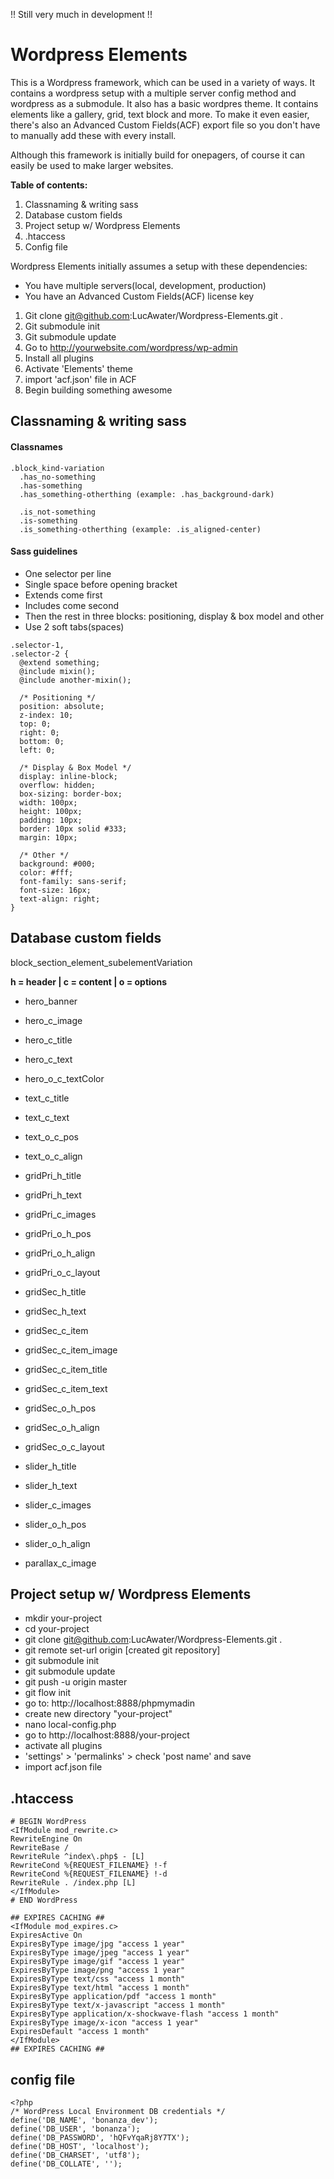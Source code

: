 !! Still very much in development !!

# Wordpress Elements

This is a Wordpress framework, which can be used in a variety of ways. It contains a wordpress setup with a multiple server config method and wordpress as a submodule. It also has a basic wordpres theme. It contains elements like a gallery, grid, text block and more. To make it even easier, there's also an Advanced Custom Fields(ACF) export file so you don't have to manually add these with every install.

Although this framework is initially build for onepagers, of course it can easily be used to make larger websites.

**Table of contents:**
1. Classnaming & writing sass
2. Database custom fields
3. Project setup w/ Wordpress Elements
4. .htaccess
5. Config file

Wordpress Elements initially assumes a setup with these dependencies:
- You have multiple servers(local, development, production)
- You have an Advanced Custom Fields(ACF) license key

1. Git clone git@github.com:LucAwater/Wordpress-Elements.git .
2. Git submodule init
3. Git submodule update
4. Go to http://yourwebsite.com/wordpress/wp-admin
5. Install all plugins
6. Activate 'Elements' theme
7. import 'acf.json' file in ACF
8. Begin building something awesome

## Classnaming & writing sass

#### Classnames
```
.block_kind-variation 
  .has_no-something
  .has-something
  .has_something-otherthing (example: .has_background-dark)
  
  .is_not-something
  .is-something
  .is_something-otherthing (example: .is_aligned-center)
```

#### Sass guidelines

- One selector per line
- Single space before opening bracket
- Extends come first
- Includes come second
- Then the rest in three blocks: positioning, display & box model and other
- Use 2 soft tabs(spaces)

```
.selector-1,
.selector-2 {
  @extend something;
  @include mixin();
  @include another-mixin();
  
  /* Positioning */
  position: absolute;
  z-index: 10;
  top: 0;
  right: 0;
  bottom: 0;
  left: 0;

  /* Display & Box Model */
  display: inline-block;
  overflow: hidden;
  box-sizing: border-box;
  width: 100px;
  height: 100px;
  padding: 10px;
  border: 10px solid #333;
  margin: 10px;

  /* Other */
  background: #000;
  color: #fff;
  font-family: sans-serif;
  font-size: 16px;
  text-align: right;
}
```

## Database custom fields

block_section_element_subelementVariation

**h = header | c = content | o = options**

- hero_banner
- hero_c_image
- hero_c_title
- hero_c_text
- hero_o_c_textColor

- text_c_title
- text_c_text
- text_o_c_pos
- text_o_c_align

- gridPri_h_title
- gridPri_h_text
- gridPri_c_images
- gridPri_o_h_pos
- gridPri_o_h_align
- gridPri_o_c_layout

- gridSec_h_title
- gridSec_h_text
- gridSec_c_item
- gridSec_c_item_image
- gridSec_c_item_title
- gridSec_c_item_text
- gridSec_o_h_pos
- gridSec_o_h_align
- gridSec_o_c_layout

- slider_h_title
- slider_h_text
- slider_c_images
- slider_o_h_pos
- slider_o_h_align

- parallax_c_image

## Project setup w/ Wordpress Elements

- mkdir your-project
- cd your-project
- git clone git@github.com:LucAwater/Wordpress-Elements.git .
- git remote set-url origin [created git repository]
- git submodule init
- git submodule update
- git push -u origin master
- git flow init
- go to: http://localhost:8888/phpmymadin
- create new directory "your-project"
- nano local-config.php
- go to http://localhost:8888/your-project
- activate all plugins
- 'settings' > 'permalinks' > check 'post name' and save
- import acf.json file

## .htaccess
```
# BEGIN WordPress
<IfModule mod_rewrite.c>
RewriteEngine On
RewriteBase /
RewriteRule ^index\.php$ - [L]
RewriteCond %{REQUEST_FILENAME} !-f
RewriteCond %{REQUEST_FILENAME} !-d
RewriteRule . /index.php [L]
</IfModule>
# END WordPress

## EXPIRES CACHING ##
<IfModule mod_expires.c>
ExpiresActive On
ExpiresByType image/jpg "access 1 year"
ExpiresByType image/jpeg "access 1 year"
ExpiresByType image/gif "access 1 year"
ExpiresByType image/png "access 1 year"
ExpiresByType text/css "access 1 month"
ExpiresByType text/html "access 1 month"
ExpiresByType application/pdf "access 1 month"
ExpiresByType text/x-javascript "access 1 month"
ExpiresByType application/x-shockwave-flash "access 1 month"
ExpiresByType image/x-icon "access 1 year"
ExpiresDefault "access 1 month"
</IfModule>
## EXPIRES CACHING ##
```

## config file
```
<?php
/* WordPress Local Environment DB credentials */
define('DB_NAME', 'bonanza_dev');
define('DB_USER', 'bonanza');
define('DB_PASSWORD', 'hQFvYqaRj8Y7TX');
define('DB_HOST', 'localhost');
define('DB_CHARSET', 'utf8');
define('DB_COLLATE', '');
```